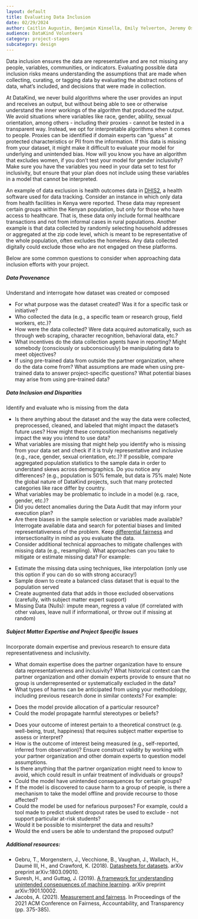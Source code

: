 ```yaml
---
layout: default
title: Evaluating Data Inclusion
date: 02/29/2024
author: Caitlin Augustin, Benjamin Kinsella, Emily Yelverton, Jeremy Osborn, Manojit Nandi, Daniel Nissani, Phil Azar, William Ratcliff, Mallory Sheff, Rachel Wells
audience: DataKind Volunteers
category: project-stages
subcategory: design
---
```


Data inclusion ensures the data are representative and are not missing any people, variables, communities, or indicators. Evaluating possible data inclusion risks means understanding the assumptions that are made when collecting, curating, or tagging data by evaluating the abstract notions of data, what’s included, and decisions that were made in collection. 


At DataKind, we never build algorithms where the user provides an input and receives an output, but without being able to see or otherwise understand the inner workings of the algorithm that produced the output. We avoid situations where variables like race, gender, ability, sexual orientation, among others \- including their proxies \- cannot be tested in a transparent way. Instead, we opt for interpretable algorithms when it comes to people. Proxies can be identified if domain experts can “guess” at protected characteristics or PII from the information. If this data is missing from your dataset, it might make it difficult to evaluate your model for underlying and unintended bias. How will you know you have an algorithm that excludes women, if you don’t test your model for gender inclusivity? Make sure you have the variables you need in your data set to test for inclusivity, but ensure that your plan does not include using these variables in a model that cannot be interpreted. 


An example of data exclusion is health outcomes data in [DHIS2](https://dhis2.org/), a health software used for data tracking. Consider an instance in which only data from health facilities in Kenya were reported. These data may represent certain groups within the Kenyan population, but only for those who have access to healthcare. That is, these data only include formal healthcare transactions and not from informal cases in rural populations. Another example is that data collected by randomly selecting household addresses or aggregated at the zip code level, which is meant to be representative of the whole population, often excludes the homeless. Any data collected digitally could exclude those who are not engaged on these platforms.


Below are some common questions to consider when approaching data inclusion efforts with your project. 


##### Data Provenance


Understand and interrogate how dataset was created or composed 


* For what purpose was the dataset created? Was it for a specific task or initiative?
* Who collected the data (e.g., a specific team or research group, field workers, etc.)?
* How were the data collected? Were data acquired automatically, such as through web scraping, character recognition, behavioral data, etc.?
* What incentives do the data collection agents have in reporting? Might somebody (consciously or subconsciously) be manipulating data to meet objectives?
* If using pre\-trained data from outside the partner organization, where do the data come from? What assumptions are made when using pre\-trained data to answer project\-specific questions? What potential biases may arise from using pre\-trained data?


##### Data Inclusion and Disparities


Identify and evaluate who is missing from the data 


* Is there anything about the dataset and the way the data were collected, preprocessed, cleaned, and labeled that might impact the dataset’s future uses? How might these composition mechanisms negatively impact the way you intend to use data?
* What variables are missing that might help you identify who is missing from your data set and check if it is truly representative and inclusive (e.g., race, gender, sexual orientation, etc.)? If possible, compare aggregated population statistics to the sample data in order to understand skews across demographics. Do you notice any differences? (e.g., population is 50% female, but data is 75% male) Note the global nature of DataKind projects, such that many protected categories like race differ by country.
* What variables may be problematic to include in a model (e.g. race, gender, etc.)?
* Did you detect anomalies during the Data Audit that may inform your execution plan?
* Are there biases in the sample selection or variables made available? Interrogate available data and search for potential biases and limited representativeness of the problem. Keep [differential fairness](http://jfoulds.informationsystems.umbc.edu/papers/2019/Foulds%20(2019)%20-%20DifferentialFairness_NeurIPS_MLWG.pdf) and intersectionality in mind as you evaluate the data.
* Consider additional technical approaches to mitigate challenges with missing data (e.g., resampling). What approaches can you take to mitigate or estimate missing data? For example:
+ Estimate the missing data using techniques, like interpolation (only use this option if you can do so with strong accuracy!)
+ Sample down to create a balanced class dataset that is equal to the population served
+ Create augmented data that adds in those excluded observations (carefully, with subject matter expert support)
+ Missing Data (Nulls): impute mean, regress a value (if correlated with other values, leave null if informational, or throw out if missing at random)


##### Subject Matter Expertise and Project Specific Issues


Incorporate domain expertise and previous research to ensure data representativeness and inclusivity.


* What domain expertise does the partner organization have to ensure data representativeness and inclusivity? What historical context can the partner organization and other domain experts provide to ensure that no group is underrepresented or systematically excluded in the data?
* What types of harms can be anticipated from using your methodology, including previous research done in similar contexts? For example:
+ Does the model provide allocation of a particular resource?
+ Could the model propagate harmful stereotypes or beliefs?

* Does your outcome of interest pertain to a theoretical construct (e.g. well\-being, trust, happiness) that requires subject matter expertise to assess or interpret?
* How is the outcome of interest being measured (e.g., self\-reported, inferred from observation)? Ensure construct validity by working with your partner organization and other domain experts to question model assumptions.
* Is there anything that the partner organization might need to know to avoid, which could result in unfair treatment of individuals or groups?
* Could the model have unintended consequences for certain groups?
* If the model is discovered to cause harm to a group of people, is there a mechanism to take the model offline and provide recourse to those affected?
* Could the model be used for nefarious purposes? For example, could a tool made to predict student dropout rates be used to exclude \- not support particular at\-risk students?
* Would it be possible to misinterpret the data and results?
* Would the end users be able to understand the proposed output?


##### Additional resources:


* Gebru, T., Morgenstern, J., Vecchione, B., Vaughan, J., Wallach, H., Daumé III, H., and Crawford, K. (2018\).  [Datasheets for datasets](https://arxiv.org/pdf/1803.09010.pdf). arXiv preprint arXiv:1803\.09010\.
* Suresh, H., and Guttag, J. (2019\). [A framework for understanding unintended consequences of machine learning](https://arxiv.org/pdf/1901.10002.pdf). arXiv preprint arXiv:1901\.10002\.
* Jacobs, A. (2021\). [Measurement and fairness](https://arxiv.org/pdf/1912.05511.pdf). In Proceedings of the 2021 ACM Conference on Fairness, Accountability, and Transparency (pp. 375\-385\).